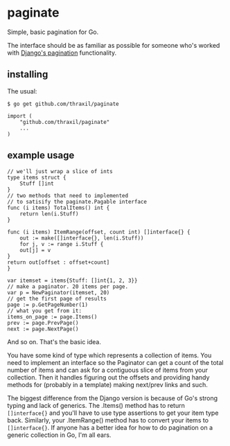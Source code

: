 # paginate

Simple, basic pagination for Go.

The interface should be as familiar as possible for someone who's
worked with [Django's
pagination](https://docs.djangoproject.com/en/dev/topics/pagination/)
functionality.

## installing

The usual:

    $ go get github.com/thraxil/paginate

    import (
        "github.com/thraxil/paginate"
        ...
    )

## example usage

    // we'll just wrap a slice of ints
    type items struct {
        Stuff []int
    }
    // two methods that need to implemented
    // to satisify the paginate.Pagable interface
    func (i items) TotalItems() int {
        return len(i.Stuff)
    }
    
    func (i items) ItemRange(offset, count int) []interface{} {
        out := make([]interface{}, len(i.Stuff))
        for j, v := range i.Stuff {
        out[j] = v
    }
    return out[offset : offset+count]
    }
    
    var itemset = items{Stuff: []int{1, 2, 3}}
    // make a paginator. 20 items per page.
    var p = NewPaginator(itemset, 20)
    // get the first page of results
    page := p.GetPageNumber(1)
    // what you get from it:
    items_on_page := page.Items()
    prev := page.PrevPage()
    next := page.NextPage()

And so on. That's the basic idea.

You have some kind of type which represents a collection of items. You
need to implement an interface so the Paginator can get a count of the
total number of items and can ask for a contiguous slice of items from
your collection. Then it handles figuring out the offsets and
providing handy methods for (probably in a template) making next/prev
links and such.

The biggest difference from the Django version is because of Go's
strong typing and lack of generics. The .Items() method has to return
`[]interface{}` and you'll have to use type assertions to get your
item type back. Similarly, your .ItemRange() method has to convert
your items to `[]interface{}`. If anyone has a better idea for how
to do pagination on a generic collection in Go, I'm all ears.
